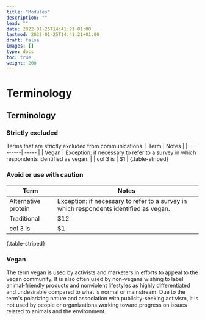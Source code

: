```yaml
---
title: "Modules"
description: ""
lead: ""
date: 2022-01-25T14:41:21+01:00
lastmod: 2022-01-25T14:41:21+01:00
draft: false
images: []
type: docs
toc: true
weight: 200
---
```


# Terminology


## Terminology

### Strictly excluded
Terms that are strictly excluded from communications.
| Term     |  Notes |
|----------|  ----- |
| Vegan    |  Exception: if necessary to refer to a survey in which respondents identified as vegan. |
| col 3 is |    $1 |
{.table-striped}

### Avoid or use with caution
| Term     |  Notes |
|----------|  ----- |
| Alternative protein |  Exception: if necessary to refer to a survey in which respondents identified as vegan. |
| Traditional |   $12 |
| col 3 is |    $1 |
{.table-striped}

### Vegan
The term vegan is used by activists and marketers in efforts to appeal to the vegan community. It is also often used by non-vegans wishing to label animal-friendly products and nonviolent lifestyles as highly differentiated and undesirable compared to what is normal or mainstream. Due to the term's polarizing nature and association with publicity-seeking activism, it is not used by people or organizations working toward progress on issues related to animals and the environment.